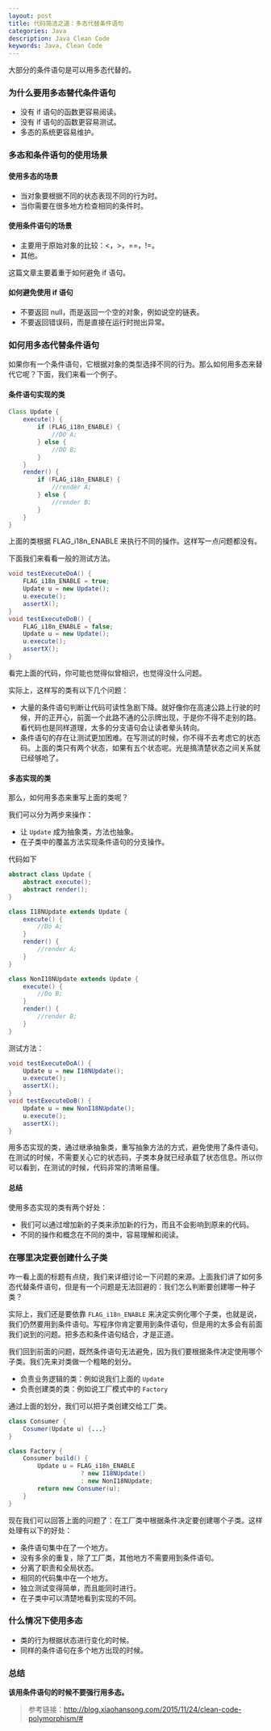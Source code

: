 ```yaml
---
layout: post
title: 代码简洁之道：多态代替条件语句
categories: Java
description: Java Clean Code
keywords: Java, Clean Code
---
```


大部分的条件语句是可以用多态代替的。


### 为什么要用多态替代条件语句

* 没有 if 语句的函数更容易阅读。
* 没有 if 语句的函数更容易测试。
* 多态的系统更容易维护。

### 多态和条件语句的使用场景

#### 使用多态的场景

* 当对象要根据不同的状态表现不同的行为时。
* 当你需要在很多地方检查相同的条件时。

#### 使用条件语句的场景

* 主要用于原始对象的比较：<，>，==，!=。
* 其他。

这篇文章主要着重于如何避免 if 语句。

#### 如何避免使用 if 语句

* 不要返回 null，而是返回一个空的对象，例如说空的链表。
* 不要返回错误码，而是直接在运行时抛出异常。

### 如何用多态代替条件语句

如果你有一个条件语句，它根据对象的类型选择不同的行为。那么如何用多态来替代它呢？下面，我们来看一个例子。

#### 条件语句实现的类

```java
Class Update {
    execute() {
        if (FLAG_i18n_ENABLE) {
            //DO A;
        } else {
            //DO B;
        }
    }
    render() {
        if (FLAG_i18n_ENABLE) {
            //render A;
        } else {
            //render B;
        }
    }
}
```

上面的类根据 FLAG_i18n_ENABLE 来执行不同的操作。这样写一点问题都没有。

下面我们来看看一般的测试方法。

```java
void testExecuteDoA() {
    FLAG_i18n_ENABLE = true;
    Update u = new Update();
    u.execute();
    assertX();
}
void testExecuteDoB() {
    FLAG_i18n_ENABLE = false;
    Update u = new Update();
    u.execute();
    assertX();
}
```

看完上面的代码，你可能也觉得似曾相识，也觉得没什么问题。

实际上，这样写的类有以下几个问题：

* 大量的条件语句判断让代码可读性急剧下降。就好像你在高速公路上行驶的时候，开的正开心，前面一个此路不通的公示牌出现，于是你不得不走别的路。看代码也是同样道理，太多的分支语句会让读者晕头转向。
* 条件语句的存在让测试更加困难。在写测试的时候，你不得不去考虑它的状态码。上面的类只有两个状态，如果有五个状态呢。光是搞清楚状态之间关系就已经够呛了。

#### 多态实现的类

那么，如何用多态来重写上面的类呢？

我们可以分为两步来操作：

* 让 `Update` 成为抽象类，方法也抽象。
* 在子类中的覆盖方法实现条件语句的分支操作。

代码如下

```java
abstract class Update {
    abstract execute();
    abstract render();
}

class I18NUpdate extends Update {
    execute() {
        //Do A;
    }
    render() {
        //render A;
    }
}

class NonI18NUpdate extends Update {
    execute() {
        //Do B;
    }
    render() {
        //render B;
    }
}
```

测试方法：

```java
void testExecuteDoA() {
    Update u = new I18NUpdate();
    u.execute();
    assertX();
}
void testExecuteDoB() {
    Update u = new NonI18NUpdate();
    u.execute();
    assertX();
}
```

用多态实现的类，通过继承抽象类，重写抽象方法的方式，避免使用了条件语句。在测试的时候，不需要关心它的状态码，子类本身就已经承载了状态信息。所以你可以看到，在测试的时候，代码非常的清晰易懂。

#### 总结

使用多态实现的类有两个好处：

* 我们可以通过增加新的子类来添加新的行为，而且不会影响到原来的代码。
* 不同的操作和概念在不同的类中，容易理解和阅读。

### 在哪里决定要创建什么子类

咋一看上面的标题有点绕，我们来详细讨论一下问题的来源。上面我们讲了如何多态代替条件语句，但是有一个问题是无法回避的：我们怎么判断要创建哪一种子类？

实际上，我们还是要依靠 `FLAG_i18n_ENABLE` 来决定实例化哪个子类，也就是说，我们仍然要用到条件语句。写程序你肯定要用到条件语句，但是用的太多会有前面我们说到的问题。把多态和条件语句结合，才是正道。

我们回到前面的问题，既然条件语句无法避免，因为我们要根据条件决定使用哪个子类。我们先来对类做一个粗略的划分。

* 负责业务逻辑的类：例如说我们上面的 `Update`
* 负责创建类的类：例如说工厂模式中的 `Factory`

通过上面的划分，我们可以把子类创建交给工厂类。

```java
class Consumer {
    Cosumer(Update u) {...}
}

class Factory {
    Consumer build() {
        Update u = FLAG_i18n_ENABLE
                    ? new I18NUpdate()
                    : new NonI18NUpdate;
        return new Consumer(u);
    }
}
```

现在我们可以回答上面的问题了：在工厂类中根据条件决定要创建哪个子类。这样处理有以下的好处：

* 条件语句集中在了一个地方。
* 没有多余的重复，除了工厂类，其他地方不需要用到条件语句。
* 分离了职责和全局状态。
* 相同的代码集中在一个地方。
* 独立测试变得简单，而且能同时进行。
* 在子类中可以清楚地看到实现的不同。

### 什么情况下使用多态

* 类的行为根据状态进行变化的时候。
* 同样的条件语句在多个地方出现的时候。

### 总结

**该用条件语句的时候不要强行用多态。**

> 参考链接：http://blog.xiaohansong.com/2015/11/24/clean-code-polymorphism/#
